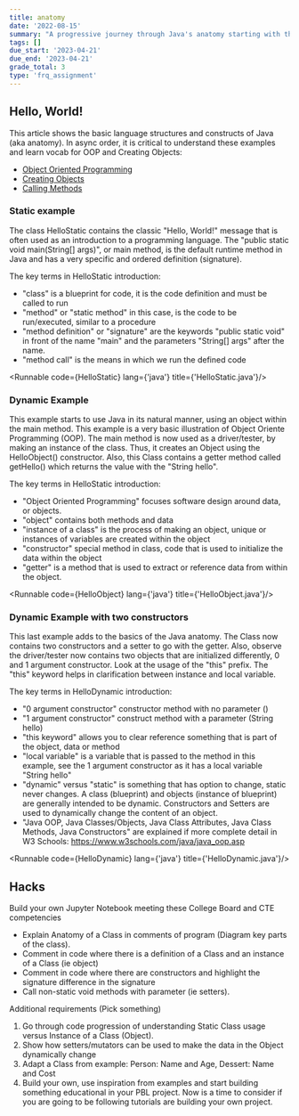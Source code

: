 ```yaml
---
title: anatomy
date: '2022-08-15'
summary: "A progressive journey through Java's anatomy starting with the classic Hello, World! example."
tags: []
due_start: '2023-04-21'
due_end: '2023-04-21'
grade_total: 3
type: 'frq_assignment'
---
```


<script>
	import Runnable from '$components/Runnable.svelte';
	import HelloStatic from './code/HelloStatic.java?raw';
    import HelloObject from './code/HelloObject.java?raw';
    import HelloDynamic from './code/HelloObject.java?raw';
</script>

## Hello, World!

This article shows the basic language structures and constructs of Java (aka anatomy). In async order, it is critical to understand these examples and learn vocab for OOP and Creating Objects:

- [Object Oriented Programming](https://youtu.be/Wok4Xw_5cyY)
- [Creating Objects](https://youtu.be/C5Ks_u87Ltg)
- [Calling Methods](https://youtu.be/CPE_lYGCw3A)

### Static example

The class HelloStatic contains the classic "Hello, World!" message that is often used as an introduction to a programming language. The "public static void main(String[] args)", or main method, is the default runtime method in Java and has a very specific and ordered definition (signature).

The key terms in HelloStatic introduction:

- "class" is a blueprint for code, it is the code definition and must be called to run
- "method" or "static method" in this case, is the code to be run/executed, similar to a procedure
- "method definition" or "signature" are the keywords "public static void" in front of the name "main" and the parameters "String[] args" after the name.
- "method call" is the means in which we run the defined code

<Runnable code={HelloStatic} lang={'java'} title={'HelloStatic.java'}/>

### Dynamic Example

This example starts to use Java in its natural manner, using an object within the main method. This example is a very basic illustration of Object Oriente Programming (OOP). The main method is now used as a driver/tester, by making an instance of the class. Thus, it creates an Object using the HelloObject() constructor. Also, this Class contains a getter method called getHello() which returns the value with the "String hello".

The key terms in HelloStatic introduction:

- "Object Oriented Programming" focuses software design around data, or objects.
- "object" contains both methods and data
- "instance of a class" is the process of making an object, unique or instances of variables are created within the object
- "constructor" special method in class, code that is used to initialize the data within the object
- "getter" is a method that is used to extract or reference data from within the object.

<Runnable code={HelloObject} lang={'java'} title={'HelloObject.java'}/>

### Dynamic Example with two constructors

This last example adds to the basics of the Java anatomy. The Class now contains two constructors and a setter to go with the getter. Also, observe the driver/tester now contains two objects that are initialized differently, 0 and 1 argument constructor. Look at the usage of the "this" prefix. The "this" keyword helps in clarification between instance and local variable.

The key terms in HelloDynamic introduction:

- "0 argument constructor" constructor method with no parameter ()
- "1 argument constructor" construct method with a parameter (String hello)
- "this keyword" allows you to clear reference something that is part of the object, data or method
- "local variable" is a variable that is passed to the method in this example, see the 1 argument constructor as it has a local variable "String hello"
- "dynamic" versus "static" is something that has option to change, static never changes. A class (blueprint) and objects (instance of blueprint) are generally intended to be dynamic. Constructors and Setters are used to dynamically change the content of an object.
- "Java OOP, Java Classes/Objects, Java Class Attributes, Java Class Methods, Java Constructors" are explained if more complete detail in W3 Schools: https://www.w3schools.com/java/java_oop.asp

<Runnable code={HelloDynamic} lang={'java'} title={'HelloDynamic.java'}/>

## Hacks

Build your own Jupyter Notebook meeting these College Board and CTE competencies

- Explain Anatomy of a Class in comments of program (Diagram key parts of the class).
- Comment in code where there is a definition of a Class and an instance of a Class (ie object)
- Comment in code where there are constructors and highlight the signature difference in the signature
- Call non-static void methods with parameter (ie setters).

Additional requirements (Pick something)

1. Go through code progression of understanding Static Class usage versus Instance of a Class (Object).
2. Show how setters/mutators can be used to make the data in the Object dynamically change
3. Adapt a Class from example: Person: Name and Age, Dessert: Name and Cost
4. Build your own, use inspiration from examples and start building something educational in your PBL project. Now is a time to consider if you are going to be following tutorials are building your own project.
